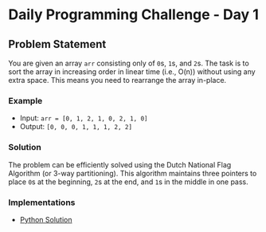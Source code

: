 # Daily Programming Challenge - Day 1

## Problem Statement

You are given an array `arr` consisting only of `0`s, `1`s, and `2`s. The task is to sort the array in increasing order in linear time (i.e., O(n)) without using any extra space. This means you need to rearrange the array in-place.

### Example

- Input: `arr = [0, 1, 2, 1, 0, 2, 1, 0]`
- Output: `[0, 0, 0, 1, 1, 1, 2, 2]`

### Solution

The problem can be efficiently solved using the Dutch National Flag Algorithm (or 3-way partitioning). This algorithm maintains three pointers to place `0`s at the beginning, `2`s at the end, and `1`s in the middle in one pass.

### Implementations

- [Python Solution](Krn143/Daily-Programming-Challenge-2024/blob/main/Day1/Day1.py)

